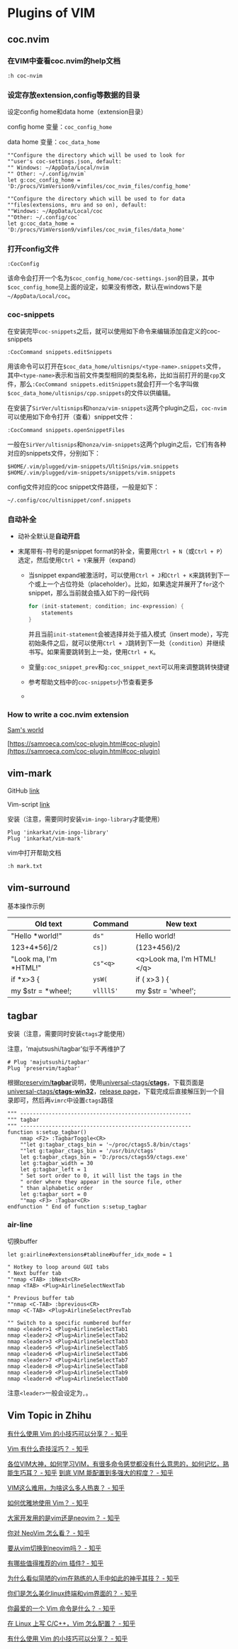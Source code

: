 # Plugins of VIM



## coc.nvim

### 在VIM中查看coc.nvim的help文档

```vim
:h coc-nvim
```



### 设定存放extension,config等数据的目录

设定config home和data home（extension目录）

config home 变量：`coc_config_home`

data home 变量：`coc_data_home`

```vim
""Configure the directory which will be used to look for
""user's coc-settings.json, default:
"" Windows: ~/AppData/Local/nvim
"" Other: ~/.config/nvim`
let g:coc_config_home = 'D:/procs/VimVersion9/vimfiles/coc_nvim_files/config_home'

""Configure the directory which will be used to for data
""files(extensions, mru and so on), default:
""Windows: ~/AppData/Local/coc
""Other: ~/.config/coc`
let g:coc_data_home = 'D:/procs/VimVersion9/vimfiles/coc_nvim_files/data_home'
```



### 打开config文件

```vim
:CocConfig
```

该命令会打开一个名为`$coc_config_home/coc-settings.json`的目录，其中`$coc_config_home`见上面的设定，如果没有修改，默认在windows下是`~/AppData/Local/coc`。



### coc-snippets

在安装完毕`coc-snippets`之后，就可以使用如下命令来编辑添加自定义的coc-snippets

```vim
:CocCommand snippets.editSnippets
```

用该命令可以打开在`$coc_data_home/ultisnips/<type-name>.snippets`文件，其中`<type-name>`表示和当前文件类型相同的类型名称，比如当前打开的是`cpp`文件，那么`:CocCommand snippets.editSnippets`就会打开一个名字叫做`$coc_data_home/ultisnips/cpp.snippets`的文件以供编辑。

在安装了`SirVer/ultisnips`和`honza/vim-snippets`这两个plugin之后，`coc-nvim`可以使用如下命令打开（查看）snippet文件：

```vim
:CocCommand snippets.openSnippetFiles
```

一般在`SirVer/ultisnips`和`honza/vim-snippets`这两个plugin之后，它们有各种对应的snippets文件，分别如下：

```shell
$HOME/.vim/plugged/vim-snippets/UltiSnips/vim.snippets
$HOME/.vim/plugged/vim-snippets/snippets/vim.snippets
```

config文件对应的coc snippet文件路径，一般是如下：

```shell
~/.config/coc/ultisnippet/conf.snippets
```



### 自动补全

- 动补全默认是**自动开启**

- 末尾带有`~`符号的是snippet format的补全，需要用`Ctrl + N`（或`Ctrl + P`）选定，然后使用`Ctrl + Y`来展开（expand）

  - 当snippet expand被激活时，可以使用`Ctrl + J`和`Ctrl + K`来跳转到下一个或上一个占位符处（placeholder）。比如，如果选定并展开了`for`这个snippet，那么当前就会插入如下的一段代码

    ```cpp
    for (init-statement; condition; inc-expression) {
        statements
    }
    ```

    并且当前`init-statement`会被选择并处于插入模式（insert mode），写完初始条件之后，就可以使用`Ctrl + J`跳转到下一处（`condition`）并继续书写。如果需要跳转到上一处，使用`Ctrl + K`。

  - 变量`g:coc_snippet_prev`和`g:coc_snippet_next`可以用来调整跳转快捷键

  - 参考帮助文档中的`coc-snippets`小节查看更多

  - 



### How to write a coc.nvim extension

[Sam's world](https://samroeca.com/)

[https://samroeca.com/coc-plugin.html#coc-plugin](https://samroeca.com/coc-plugin.html#coc-plugin)





## vim-mark

GitHub [link](https://github.com/inkarkat/vim-mark)

Vim-script [link](https://www.vim.org/scripts/script.php?script_id=1238)



安装（注意，需要同时安装`vim-ingo-library`才能使用）

```vim
Plug 'inkarkat/vim-ingo-library'
Plug 'inkarkat/vim-mark'
```

vim中打开帮助文档

```vim
:h mark.txt
```



## vim-surround

基本操作示例

| Old text              | Command   | New text                      |
| --------------------- | --------- | ----------------------------- |
| "Hello *world!"       | `ds"`     | Hello world!                  |
| 123+4*56]/2           | `cs])`    | (123+456)/2                   |
| "Look ma, I'm *HTML!" | `cs"<q>`  | \<q\>Look ma, I'm HTML!\</q\> |
| if *x>3 {             | `ysW(`    | if ( x>3 ) {                  |
| my $str = *whee!;     | `vllllS'` | my $str = 'whee!';            |





## tagbar

安装（注意，需要同时安装`ctags`才能使用）

注意，'majutsushi/tagbar'似乎不再维护了

```vim
# Plug 'majutsushi/tagbar'
Plug 'preservim/tagbar'
```

根据[preservim/**tagbar**](https://github.com/preservim/tagbar)说明，使用[universal-ctags/**ctags**](https://github.com/universal-ctags)，下载页面是[universal-ctags/**ctags-win32**](https://github.com/universal-ctags)，[release page](https://github.com/universal-ctags/ctags-win32/releases)，下载完成后直接解压到一个目录即可，然后再`vimrc`中设置`ctags`路径

```vim
""" ------------------------------------------------------
""" tagbar
""" ------------------------------------------------------
function s:setup_tagbar()
    nmap <F2> :TagbarToggle<CR>
    ""let g:tagbar_ctags_bin = '~/proc/ctags5.8/bin/ctags'
    ""let g:tagbar_ctags_bin = '/usr/bin/ctags'
    let g:tagbar_ctags_bin = 'D:/procs/ctags59/ctags.exe'
    let g:tagbar_width = 30
    let g:tagbar_left = 1
    " Set sort order to 0, it will list the tags in the
    " order where they appear in the source file, other
    " than alphabetic order
    let g:tagbar_sort = 0
    ""map <F3> :Tagbar<CR>
endfunction " End of function s:setup_tagbar
```





### air-line

切换buffer

```vim
let g:airline#extensions#tabline#buffer_idx_mode = 1

" Hotkey to loop around GUI tabs
" Next buffer tab
""nmap <TAB> :bNext<CR>
nmap <TAB> <Plug>AirlineSelectNextTab

" Previous buffer tab
""nmap <C-TAB> :bprevious<CR>
nmap <C-TAB> <Plug>AirlineSelectPrevTab

"" Switch to a specific numbered buffer
nmap <leader>1 <Plug>AirlineSelectTab1
nmap <leader>2 <Plug>AirlineSelectTab2
nmap <leader>3 <Plug>AirlineSelectTab3
nmap <leader>5 <Plug>AirlineSelectTab5
nmap <leader>6 <Plug>AirlineSelectTab6
nmap <leader>7 <Plug>AirlineSelectTab7
nmap <leader>8 <Plug>AirlineSelectTab8
nmap <leader>9 <Plug>AirlineSelectTab9
nmap <leader>0 <Plug>AirlineSelectTab0
```

注意`<leader>`一般会设定为`,`。



## Vim Topic in Zhihu

[有什么使用 Vim 的小技巧可以分享？ - 知乎](https://www.zhihu.com/question/636018229)

[Vim 有什么奇技淫巧？ - 知乎](https://www.zhihu.com/question/27478597)

[各位VIM大神，如何学习VIM，有很多命令感觉都没有什么意思的，如何记忆，熟能生巧耳？ - 知乎](https://www.zhihu.com/question/40102193)
[到底 VIM 能配置到多强大的程度？ - 知乎](https://www.zhihu.com/question/20151659)

[VIM这么难用，为啥这么多人热衷？ - 知乎](https://www.zhihu.com/question/437735833)

[如何优雅地使用 Vim？ - 知乎](https://www.zhihu.com/question/20833248)

[大家开发用的是vim还是neovim？ - 知乎](https://www.zhihu.com/question/640506439)

[你对 NeoVim 怎么看？ - 知乎](https://www.zhihu.com/question/29652536)

[要从vim切换到neovim吗？ - 知乎](https://www.zhihu.com/question/517490969)

[有哪些值得推荐的vim 插件? - 知乎](https://www.zhihu.com/question/342885428)

[为什么看似简陋的vim在熟练的人手中如此的神乎其技？ - 知乎](https://www.zhihu.com/question/433183204)

[你们是怎么美化linux终端和vim界面的？ - 知乎](https://www.zhihu.com/question/30252123)

[你最爱的一个 Vim 命令是什么？ - 知乎](https://www.zhihu.com/question/19691653)

[在 Linux 上写 C/C++，Vim 怎么配置？ - 知乎](https://www.zhihu.com/question/663532440)

[有什么使用 Vim 的小技巧可以分享？ - 知乎](https://www.zhihu.com/question/636018229)


